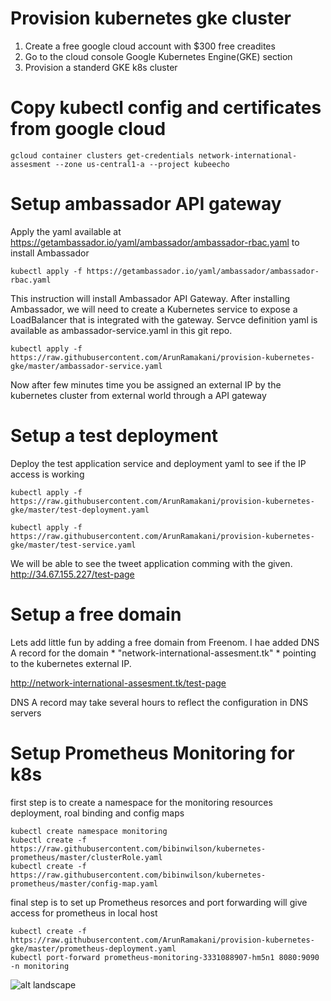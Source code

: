 
# Provision kubernetes gke cluster

1) Create a free google cloud account with $300 free creadites
2) Go to the cloud console Google Kubernetes Engine(GKE) section 
3) Provision a standerd GKE k8s cluster

# Copy kubectl config and certificates from google cloud

```gcloud container clusters get-credentials network-international-assesment --zone us-central1-a --project kubeecho```

# Setup ambassador API gateway 

Apply the yaml available at https://getambassador.io/yaml/ambassador/ambassador-rbac.yaml to install Ambassador

```kubectl apply -f https://getambassador.io/yaml/ambassador/ambassador-rbac.yaml```

This instruction will install Ambassador API Gateway. After installing Ambassador, we will need to create a Kubernetes service to expose a LoadBalancer that is integrated with the gateway. Servce definition yaml is available as ambassador-service.yaml in this git repo.

```kubectl apply -f https://raw.githubusercontent.com/ArunRamakani/provision-kubernetes-gke/master/ambassador-service.yaml```

Now after few minutes time you be assigned an external IP by the kubernetes cluster from external world through a API gateway 

# Setup a test deployment

Deploy the test application service and deployment yaml to see if the IP access is working 

```
kubectl apply -f https://raw.githubusercontent.com/ArunRamakani/provision-kubernetes-gke/master/test-deployment.yaml

kubectl apply -f https://raw.githubusercontent.com/ArunRamakani/provision-kubernetes-gke/master/test-service.yaml

```
We will be able to see the tweet application comming with the given. http://34.67.155.227/test-page

# Setup a free domain

Lets add little fun by adding a free domain from Freenom. I hae added DNS A record for the domain * "network-international-assesment.tk" * pointing to the kubernetes external IP. 

http://network-international-assesment.tk/test-page

DNS A record may take several hours to reflect the configuration in DNS servers

# Setup Prometheus Monitoring for k8s

first step is to create a namespace for the monitoring resources deployment, roal binding and config maps 

```
kubectl create namespace monitoring
kubectl create -f https://raw.githubusercontent.com/bibinwilson/kubernetes-prometheus/master/clusterRole.yaml
kubectl create -f https://raw.githubusercontent.com/bibinwilson/kubernetes-prometheus/master/config-map.yaml
```

final step is to set up Prometheus resorces and port forwarding will give access for prometheus in local host

```
kubectl create -f https://raw.githubusercontent.com/ArunRamakani/provision-kubernetes-gke/master/prometheus-deployment.yaml
kubectl port-forward prometheus-monitoring-3331088907-hm5n1 8080:9090 -n monitoring
```




![alt landscape](https://i.ibb.co/Z1d9Ngf/Screen-Shot-2019-09-17-at-4-41-08-PM.png)




